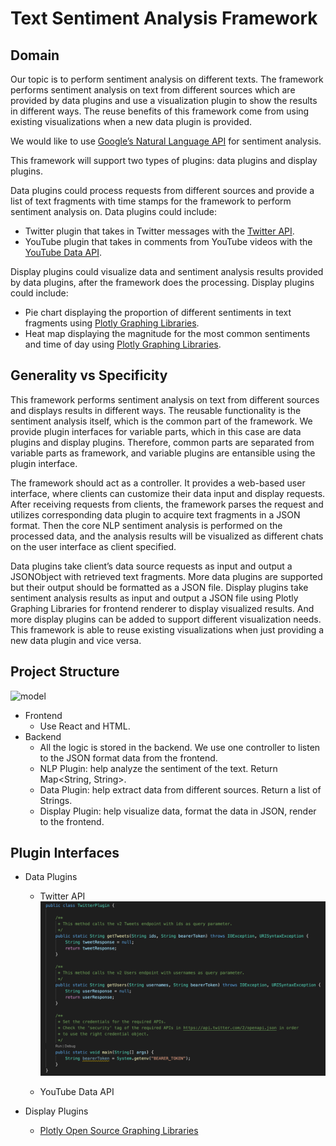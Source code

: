 # Text Sentiment Analysis Framework

## Domain
Our topic is to perform sentiment analysis on different texts. The framework performs sentiment analysis on text from different sources which are provided by data plugins and use a visualization plugin to show the results in different ways. The reuse benefits of this framework come from using existing visualizations when a new data plugin is provided.

We would like to use [Google’s Natural Language API](https://cloud.google.com/natural-language/docs/analyzing-sentiment) for sentiment analysis.

This framework will support two types of plugins: data plugins and display plugins.

Data plugins could process requests from different sources and provide a list of text fragments with time stamps for the framework to perform sentiment analysis on. Data plugins could include:

* Twitter plugin that takes in Twitter messages with the [Twitter API](https://developer.twitter.com/en/docs/twitter-api).
* YouTube plugin that takes in comments from YouTube videos with the [YouTube Data API](https://developers.google.com/youtube/v3).

Display plugins could visualize data and sentiment analysis results provided by data plugins, after the framework does the processing. Display plugins could include:

* Pie chart displaying the proportion of different sentiments in text fragments using [Plotly Graphing Libraries](https://plotly.com/graphing-libraries/).
* Heat map displaying the magnitude for the most common sentiments and time of day using [Plotly Graphing Libraries](https://plotly.com/graphing-libraries/).

## Generality vs Specificity
This framework performs sentiment analysis on text from different sources and displays results in different ways. The reusable functionality is the sentiment analysis itself, which is the common part of the framework. We provide plugin interfaces for variable parts, which in this case are data plugins and display plugins. Therefore, common parts are separated from variable parts as framework, and variable plugins are entansible using the plugin interface.

The framework should act as a controller. It provides a web-based user interface, where clients can customize their data input and display requests. After receiving requests from clients, the framework parses the request and utilizes corresponding data plugin to acquire text fragments in a JSON format. Then the core NLP sentiment analysis is performed on the processed data, and the analysis results will be visualized as different chats on the user interface as client specified.

Data plugins take client’s data source requests as input and output a JSONObject with retrieved text fragments. More data plugins are supported but their output should be formatted as a JSON file. Display plugins take sentiment analysis results as input and output a JSON file using Plotly Graphing Libraries for frontend renderer to display visualized results. And more display plugins can be added to support different visualization needs. This framework is able to reuse existing visualizations when just providing a new data plugin and vice versa.

## Project Structure
![model]()
- Frontend
    - Use React and HTML.
- Backend
    - All the logic is stored in the backend. We use one controller to listen to the JSON  format data from the frontend.
    - NLP Plugin: help analyze the sentiment of the text. Return Map<String, String>.
    - Data Plugin: help extract data from different sources. Return a list of Strings.
    - Display Plugin: help visualize data, format the data in JSON, render to the frontend.

## Plugin Interfaces
- Data Plugins
    - Twitter API
    ![TwitterPlugin](/resources/TwitterCodeSnippet.png)

    - YouTube Data API

- Display Plugins
    - [Plotly Open Source Graphing Libraries](https://plotly.com/graphing-libraries/)

